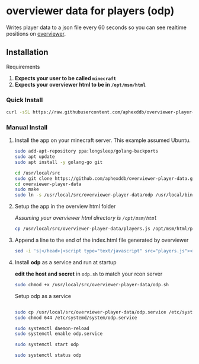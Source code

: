 # overviewer data for players (odp)

Writes player data to a json file every 60 seconds so you can see realtime positions on [overviewer](https://overviewer.org/).

## Installation

Requirements

1. **Expects your user to be called `minecraft`**
2. **Expects your overviewer html to be in `/opt/msm/html`**

### Quick Install

```bash
curl -sSL https://raw.githubusercontent.com/aphexddb/overviewer-player-data/master/install.sh | bash
```

### Manual Install

1. Install the app on your minecraft server. This example assumed Ubuntu.

   ```bash
   sudo add-apt-repository ppa:longsleep/golang-backports
   sudo apt update
   sudo apt install -y golang-go git

   cd /usr/local/src
   sudo git clone https://github.com/aphexddb/overviewer-player-data.git
   cd overviewer-player-data
   sudo make
   sudo ln -s /usr/local/src/overviewer-player-data/odp /usr/local/bin/odp
   ```

2. Setup the app in the overview html folder

   _Assuming your overviewer html directory is `/opt/msm/html`_

   ```bash
   cp /usr/local/src/overviewer-player-data/players.js /opt/msm/html/players.js
   ```

3. Append a line to the end of the index.html file generated by overviewer

   ```bash
   sed -i 's|</head>|<script type="text/javascript" src="players.js"></script></head>|' /opt/msm/html/index.html
   ```

4. Install **odp** as a service and run at startup

   **edit the host and secret** in `odp.sh` to match your rcon server

   ```bash
   sudo chmod +x /usr/local/src/overviewer-player-data/odp.sh
   ```

   Setup odp as a service

   ```bash

   sudo cp /usr/local/src/overviewer-player-data/odp.service /etc/systemd/system/odp.service
   sudo chmod 644 /etc/systemd/system/odp.service

   sudo systemctl daemon-reload
   sudo systemctl enable odp.service

   sudo systemctl start odp

   sudo systemctl status odp
   ```
